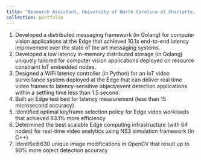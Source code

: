 ```yaml
---
title: "Research Assistant, University of North Carolina at Charlotte, USA"
collection: portfolio
---
```


1. Developed a distributed messaging framework (in Golang) for computer vision applications at the Edge that achieved 10.1x end-to-end latency improvement over the state of the art messaging systems. 
1. Developed a low latency in-memory distributed storage (in Golang) uniquely tailored for computer vision applications deployed on resource constraint IoT embedded nodes. 
1. Designed a WiFi latency controller (in Python) for an IoT video surveillance system deployed at the Edge that can deliver real time video frames to latency-sensitive object/event detection applications within a settling time less than 1.5 second. 
1. Built an Edge test bed for latency measurement (less than 15 microsecond accuracy)
1. Identified optimal keyframe selection policy for Edge video workloads that achieved 63.1% more efficiency
1. Determined the best scalable Edge computing infrastructure (with 64 nodes) for real-time video analytics using NS3 simulation framework (in C++)
1. Identified 630 unique image modifications in OpenCV that result up to 90% more object detection accuracy
